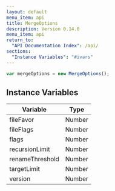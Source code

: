 ```yaml
---
layout: default
menu_item: api
title: MergeOptions
description: Version 0.14.0
menu_item: api
return_to:
  "API Documentation Index": /api/
sections:
  "Instance Variables": "#ivars"
---
```


```js
var mergeOptions = new MergeOptions();
```

## <a name="ivars"></a>Instance Variables

| Variable | Type |
| --- | --- |
| <a name="fileFavor"></a>fileFavor | Number |
| <a name="fileFlags"></a>fileFlags | Number |
| <a name="flags"></a>flags | Number |
| <a name="recursionLimit"></a>recursionLimit | Number |
| <a name="renameThreshold"></a>renameThreshold | Number |
| <a name="targetLimit"></a>targetLimit | Number |
| <a name="version"></a>version | Number |

